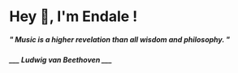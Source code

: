 <h1 title="head"> Hey 👋, I'm Endale !</h1>

**<h5><i>" Music is a higher revelation than all wisdom and philosophy. "</i></h5>**

*<b>___ Ludwig van Beethoven ___</b>*
